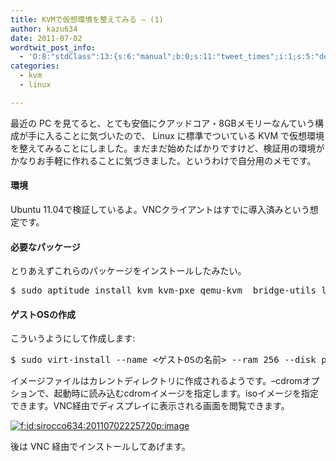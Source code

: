 ```yaml
---
title: KVMで仮想環境を整えてみる – (1)
author: kazu634
date: 2011-07-02
wordtwit_post_info:
  - 'O:8:"stdClass":13:{s:6:"manual";b:0;s:11:"tweet_times";i:1;s:5:"delay";i:0;s:7:"enabled";i:1;s:10:"separation";s:2:"60";s:7:"version";s:3:"3.7";s:14:"tweet_template";b:0;s:6:"status";i:2;s:6:"result";a:0:{}s:13:"tweet_counter";i:2;s:13:"tweet_log_ids";a:1:{i:0;i:5435;}s:9:"hash_tags";a:0:{}s:8:"accounts";a:1:{i:0;s:7:"kazu634";}}'
categories:
  - kvm
  - linux

---
```

<div class="section">
<p>
    最近の PC を見てると、とても安価にクアッドコア・8GBメモリーなんていう構成が手に入ることに気づいたので、 Linux に標準でついている KVM で仮想環境を整えてみることにしました。まだまだ始めたばかりですけど、検証用の環境がかなりお手軽に作れることに気づきました。というわけで自分用のメモです。
</p>
  
<h4>
    環境
</h4>
  
<p>
    Ubuntu 11.04で検証しているよ。VNCクライアントはすでに導入済みという想定です。
</p>
  
<h4>
    必要なパッケージ
</h4>
  
<p>
    とりあえずこれらのパッケージをインストールしたみたい。
</p>
  
<pre class="syntax-highlight">
$ sudo aptitude <span class="synStatement">install</span> kvm kvm-pxe qemu-kvm  bridge-utils libvirt libvirt-dev libvirt-bin virtinst
</pre>
  
<h4>
    ゲストOSの作成
</h4>
  
<p>
    こういうようにして作成します:
</p>
  
<pre class="syntax-highlight">
$ sudo virt-<span class="synStatement">install</span> <span class="synSpecial">--name</span> <span class="synStatement">&#60;</span>ゲストOSの名前<span class="synStatement">&#62;</span> <span class="synSpecial">--ram</span> <span class="synConstant">256</span> <span class="synSpecial">--disk</span> <span class="synIdentifier">path</span>=<span class="synStatement">&#60;</span>イメージファイルの名前<span class="synStatement">&#62;</span>,<span class="synIdentifier">size</span>=<span class="synConstant">10</span> <span class="synSpecial">--network</span> <span class="synIdentifier">network</span>=<span class="synIdentifier">default,model</span>=virtio <span class="synSpecial">--network</span> <span class="synIdentifier">network</span>=<span class="synIdentifier">default,model</span>=virtio <span class="synSpecial">--vnc</span> <span class="synSpecial">--cdrom</span> <span class="synStatement">&#60;</span>OSインストール用のisoイメージファイル<span class="synStatement">&#62;</span>
</pre>
  
<p>
    イメージファイルはカレントディレクトリに作成されるようです。&#8211;cdromオプションで、起動時に読み込むcdromイメージを指定します。isoイメージを指定できます。VNC経由でディスプレイに表示される画面を閲覧できます。
</p>
  
<p>
<a href="http://f.hatena.ne.jp/sirocco634/20110702225720" onclick="__gaTracker('send', 'event', 'outbound-article', 'http://f.hatena.ne.jp/sirocco634/20110702225720', '');" class="hatena-fotolife" target="_blank"><img src="http://cdn-ak.f.st-hatena.com/images/fotolife/s/sirocco634/20110702/20110702225720.png" alt="f:id:sirocco634:20110702225720p:image" title="f:id:sirocco634:20110702225720p:image" class="hatena-fotolife" /></a>
</p>
  
<p>
    後は VNC 経由でインストールしてあげます。
</p>
</div>
